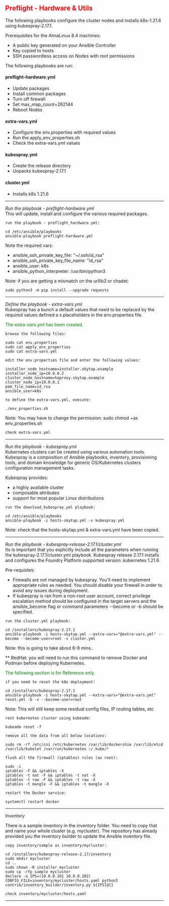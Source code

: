 ## <font color='red'>Preflight - Hardware & Utils</font>  

The following playbooks configure the cluster nodes and installs k8s-1.21.6 using kubespray-2.17.1.

Prerequisites for the AlmaLinux 8.4 machines:
* A public key generated on your Ansible Controller
* Key copied to hosts
* SSH passwordless access on Nodes with root permissions

The following playbooks are run:  

#### preflight-hardware.yml
* Update packages
* Install common packages
* Turn off firewall
* Set max_map_count=262144
* Reboot Nodes

#### extra-vars.yml
* Configure the env.properties with required values
* Run the apply_env_properties.sh
* Check the extra-vars.yml values

#### kubespray.yml
* Create the release directory
* Unpacks kubespray-2.17.1

#### cluster.yml
* Installs k8s 1.21.6

---

<em>Run the playbook - preflight-hardware.yml</em>  
This will update, install and configure the various required packages.

``run the playbook - preflight_hardware.yml:``
```
cd /etc/ansible/playbooks
ansible-playbook preflight-hardware.yml
```
Note the required vars:  
- ansible_ssh_private_key_file: "~/.ssh/id_rsa"  
- ansible_ssh_private_key_file_name: "id_rsa"  
- ansible_user: k8s  
- ansible_python_interpreter: /usr/bin/python3  

Note: if you are getting a mismatch on the urllib3 or chadet:
```
sudo python3 -m pip install --upgrade requests
```

---

<em>Define the playbook - extra-vars.yml</em>   
Kubespray has a bunch a default values that need to be replaced by the required values defined a s placeholders in the env.properties file.

<font color='green'>The extra-vars.yml has been created.</font>

``browse the following files:``
```
sudo cat env.properties
sudo cat apply_env_properties
sudo cat extra-vars.yml 
```
``edit the env.properties file and enter the following values:``
```
installer_node_hostname=installer.skytap.example
installer_node_ip=10.0.0.2
cluster_node_hostname=haproxy.skytap.example
cluster_node_ip=10.0.0.1
pem_file_name=id_rsa
ansible_user=k8s
```
``to define the extra-vars.yml, execute:``
```
./env_properties.sh
```
Note: You may have to change the permission: sudo chmod +ax env_properties.sh  

``check extra-vars.yml``

---

<em>Run the playbook - kubespray.yml</em>   
Kubernetes clusters can be created using various automation tools. Kubespray is a composition of Ansible playbooks, inventory, provisioning tools, and domain knowledge for generic OS/Kubernetes clusters configuration management tasks. 

Kubespray provides:
* a highly available cluster
* composable attributes
* support for most popular Linux distributions

``run the download_kubespray.yml playbook:``
```
cd /etc/ansible/playbooks
ansible-playbook -i hosts-skytap.yml -v kubespray.yml
```
Note: check that the hosts-skytap.yml & extra-vars.yml have been copied.

---

<em>Run the playbook - kubespray-release-2.17.1/cluster.yml</em>   
Its is important that you explicitly include all the parameters when running the kubespray-2.17.1/cluster.yml playbook. 
Kubespray release 2.17.1 installs and configures the Foundry Platform supported version: kubernetes 1.21.6

Pre-requistes:
* Firewalls are not managed by kubespray. You'll need to implement appropriate rules as needed. You should disable your firewall in order to avoid any issues during deployment.  
* If kubespray is ran from a non-root user account, correct privilege escalation method should be configured in the target servers and the ansible_become flag or command parameters --become or -b should be specified. 

``run the cluster.yml playbook:``
```
cd /installers/kubespray-2.17.1
ansible-playbook -i hosts-skytap.yml --extra-vars="@extra-vars.yml" --become --become-user=root -v cluster.yml
```
Note: this is going to take about 6-8 mins..

** RedHat: you will need to run this command to remove Docker and Podman before deploying Kubernetes. 

<font color='green'>The following section is for Reference only.</font>

``if you need to reset the k8s deployment:``
```
cd /installers/kubespray-2.17.1
ansible-playbook -i hosts-skytap.yml --extra-vars="@extra-vars.yml" reset.yml -b -v --become-user=root
```
Note: This will still keep some residual config files, IP routing tables, etc

``rest kubernetes cluster using kubeadm:``
```
kubeadm reset -f
```
``remove all the data from all below locations:``
```
sudo rm -rf /etc/cni /etc/kubernetes /var/lib/dockershim /var/lib/etcd /var/lib/kubelet /var/run/kubernetes ~/.kube/*
```
``flush all the firewall (iptables) rules (as root):``
```
sudo -i
iptables -F && iptables -X
iptables -t nat -F && iptables -t nat -X
iptables -t raw -F && iptables -t raw -X
iptables -t mangle -F && iptables -t mangle -X
```
``restart the Docker service:``
```
systemctl restart docker
```

---

<em>Inventory</em>

There is a sample inventory in the inventory folder. You need to copy that and name your whole cluster (e.g. mycluster). The repository has already provided you the inventory builder to update the Ansible inventory file.  

``copy inventory/sample as inventory/mycluster:``
```
cd /installers/kubespray-release-2.17/inventory
sudo mkdir mycluster
cd ..
sudo chown -R installer mycluster
sudo cp -rfp sample mycluster
declare -a IPS=(10.0.0.101 10.0.0.102)
CONFIG_FILE=inventory/mycluster/hosts.yaml python3 contrib/inventory_builder/inventory.py ${IPS[@]}
```
``check inventory/mycluster/hosts.yaml``

---